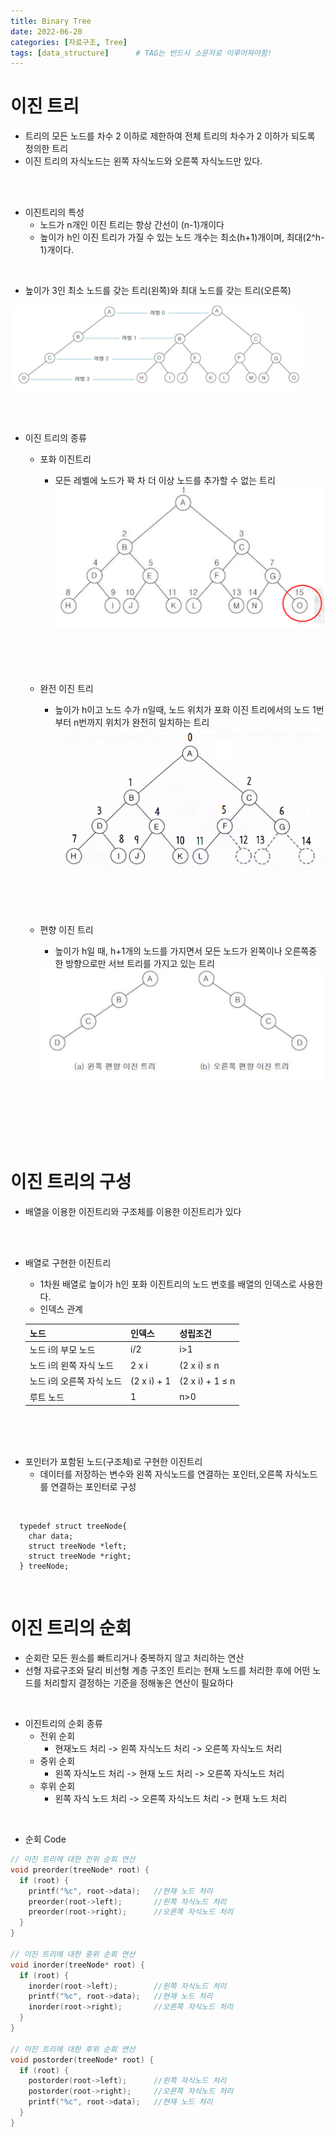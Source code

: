 ```yaml
---
title: Binary Tree
date: 2022-06-20
categories: [자료구조, Tree]
tags: [data_structure]		# TAG는 반드시 소문자로 이루어져야함!
---
```

 

이진 트리
========================
 * 트리의 모든 노드를 차수 2 이하로 제한하여 전체 트리의 차수가 2 이하가 되도록 정의한 트리
 * 이진 트리의 자식노드는 왼쪽 자식노드와 오른쪽 자식노드만 있다.

<br><br>

* 이진트리의 특성
  * 노드가 n개인 이진 트리는 항상 간선이 (n-1)개이다
  * 높이가 h인 이진 트리가 가질 수 있는 노드 개수는 최소(h+1)개이며, 최대(2^h-1)개이다.

<br>

* 높이가 3인 최소 노드를 갖는 트리(왼쪽)와 최대 노드를 갖는 트리(오른쪽)
<img src="./../../assets/img/Binray%20Tree.png">

<br><br>

* 이진 트리의 종류
  * 포화 이진트리
    * 모든 레벨에 노드가 꽉 차 더 이상 노드를 추가할 수 없는 트리
    <img src="./../../assets/img/Full%20Binary%20Tree.png" ><br><br><br><br><br>
  * 완전 이진 트리
    * 높이가 h이고 노드 수가 n일때, 노드 위치가 포화 이진 트리에서의 노드 1번부터 n번까지 위치가 완전히 일치하는 트리
    <img src="./../../assets/img/Compelete%20Binray%20Tree.jpg"><br><br><br><br><br>

  * 편향 이진 트리
    * 높이가 h일 때, h+1개의 노드를 가지면서 모든 노드가 왼쪽이나 오른쪽중 한 방향으로만 서브 트리를 가지고 있는 트리
    <img src="./.../../../../assets/img/Skewed%20Binary%20Tree.png">

<br><br><br><br><br>

이진 트리의 구성
========================
 * 배열을 이용한 이진트리와 구조체를 이용한 이진트리가 있다
 
 <br><br>

 * 배열로 구현한 이진트리
   * 1차원 배열로 높이가 h인 포화 이진트리의 노드 번호를 배열의 인덱스로 사용한다.
   * 인덱스 관계  
  
   |노드|인덱스|성립조건|
   |----|----|--------|
   |노드 i의 부모 노드| i/2 | i>1|
   |노드 i의 왼쪽 자식 노드|2 x i| (2 x i) ≤ n|
   |노드 i의 오른쪽 자식 노드|(2 x i) + 1|(2 x i) + 1 ≤ n|
   |루트 노드| 1 | n>0|

<br><br><br>

 * 포인터가 포함된 노드(구조체)로 구현한 이진트리
   * 데이터를 저장하는 변수와 왼쪽 자식노드를 연결하는 포인터,오른쪽 자식노드를 연결하는 포인터로 구성
  
<br>

      typedef struct treeNode{
        char data;
        struct treeNode *left;
        struct treeNode *right;
      } treeNode;


<br>

이진 트리의 순회
===========================
 * 순회란 모든 원소를 빠트리거나 중복하지 않고 처리하는 연산
 * 선형 자료구조와 달리 비선형 계층 구조인 트리는 현재 노드를 처리한 후에 어떤 노드를 처리할지 결정하는 기준을 정해놓은 연산이 필요하다

<br>

 * 이진트리의 순회 종류
   * 전위 순회
     * 현재노드 처리 -> 왼쪽 자식노드 처리 -> 오른쪽 자식노드 처리
   * 중위 순회
     * 왼쪽 자식노드 처리 -> 현재 노드 처리 -> 오른쪽 자식노드 처리
   * 후위 순회
     * 왼쪽 자식 노드 처리 -> 오른쪽 자식노드 처리 -> 현재 노드 처리

<br>

* 순회 Code


```C++
// 이진 트리에 대한 전위 순회 연산
void preorder(treeNode* root) {
  if (root) {
    printf("%c", root->data);   //현재 노드 처리
    preorder(root->left);       //왼쪽 자식노드 처리
    preorder(root->right);	    //오른쪽 자식노드 처리
  }
}

// 이진 트리에 대한 중위 순회 연산
void inorder(treeNode* root) {
  if (root) {
    inorder(root->left);        //왼쪽 자식노드 처리
    printf("%c", root->data);   //현재 노드 처리
    inorder(root->right);       //오른쪽 자식노드 처리
  }
}

// 이진 트리에 대한 후위 순회 연산
void postorder(treeNode* root) {
  if (root) {
    postorder(root->left);      //왼쪽 자식노드 처리
    postorder(root->right);     //오른쪽 자식노드 처리
    printf("%c", root->data);   //현재 노드 처리
  }
}
```